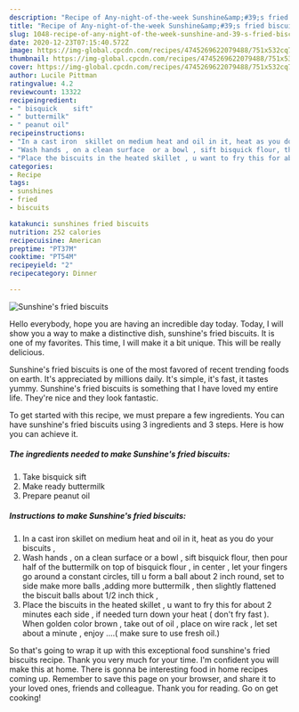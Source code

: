 ```yaml
---
description: "Recipe of Any-night-of-the-week Sunshine&amp;#39;s fried biscuits"
title: "Recipe of Any-night-of-the-week Sunshine&amp;#39;s fried biscuits"
slug: 1048-recipe-of-any-night-of-the-week-sunshine-and-39-s-fried-biscuits
date: 2020-12-23T07:15:40.572Z
image: https://img-global.cpcdn.com/recipes/4745269622079488/751x532cq70/sunshines-fried-biscuits-recipe-main-photo.jpg
thumbnail: https://img-global.cpcdn.com/recipes/4745269622079488/751x532cq70/sunshines-fried-biscuits-recipe-main-photo.jpg
cover: https://img-global.cpcdn.com/recipes/4745269622079488/751x532cq70/sunshines-fried-biscuits-recipe-main-photo.jpg
author: Lucile Pittman
ratingvalue: 4.2
reviewcount: 13322
recipeingredient:
- " bisquick    sift"
- " buttermilk"
- " peanut oil"
recipeinstructions:
- "In a cast iron  skillet on medium heat and oil in it, heat as you do your  biscuits ,"
- "Wash hands , on a clean surface  or a bowl , sift bisquick flour, then pour half of the buttermilk on top of bisquick flour , in center , let your fingers go around a constant circles, till u form a ball about  2 inch round, set to side make more balls ,adding more buttermilk , then slightly flattened the biscuit balls about 1/2 inch thick ,"
- "Place the biscuits in the heated skillet , u want to fry this for about 2 minutes each side , if needed turn down your heat ( don&#39;t fry fast ). When golden color brown , take out of oil , place on wire rack , let set about a minute , enjoy ....( make sure to use fresh oil.)"
categories:
- Recipe
tags:
- sunshines
- fried
- biscuits

katakunci: sunshines fried biscuits 
nutrition: 252 calories
recipecuisine: American
preptime: "PT37M"
cooktime: "PT54M"
recipeyield: "2"
recipecategory: Dinner

---
```



![Sunshine&#39;s fried biscuits](https://img-global.cpcdn.com/recipes/4745269622079488/751x532cq70/sunshines-fried-biscuits-recipe-main-photo.jpg)

Hello everybody, hope you are having an incredible day today. Today, I will show you a way to make a distinctive dish, sunshine&#39;s fried biscuits. It is one of my favorites. This time, I will make it a bit unique. This will be really delicious.



Sunshine&#39;s fried biscuits is one of the most favored of recent trending foods on earth. It's appreciated by millions daily. It's simple, it's fast, it tastes yummy. Sunshine&#39;s fried biscuits is something that I have loved my entire life. They're nice and they look fantastic.


To get started with this recipe, we must prepare a few ingredients. You can have sunshine&#39;s fried biscuits using 3 ingredients and 3 steps. Here is how you can achieve it.

<!--inarticleads1-->

##### The ingredients needed to make Sunshine&#39;s fried biscuits:

1. Take  bisquick    sift
1. Make ready  buttermilk
1. Prepare  peanut oil




<!--inarticleads2-->

##### Instructions to make Sunshine&#39;s fried biscuits:

1. In a cast iron  skillet on medium heat and oil in it, heat as you do your  biscuits ,
1. Wash hands , on a clean surface  or a bowl , sift bisquick flour, then pour half of the buttermilk on top of bisquick flour , in center , let your fingers go around a constant circles, till u form a ball about  2 inch round, set to side make more balls ,adding more buttermilk , then slightly flattened the biscuit balls about 1/2 inch thick ,
1. Place the biscuits in the heated skillet , u want to fry this for about 2 minutes each side , if needed turn down your heat ( don&#39;t fry fast ). When golden color brown , take out of oil , place on wire rack , let set about a minute , enjoy ....( make sure to use fresh oil.)




So that's going to wrap it up with this exceptional food sunshine&#39;s fried biscuits recipe. Thank you very much for your time. I'm confident you will make this at home. There is gonna be interesting food in home recipes coming up. Remember to save this page on your browser, and share it to your loved ones, friends and colleague. Thank you for reading. Go on get cooking!
